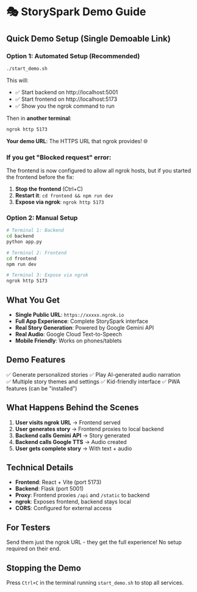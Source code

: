 # 🎭 StorySpark Demo Guide

## Quick Demo Setup (Single Demoable Link)

### Option 1: Automated Setup (Recommended)

```bash
./start_demo.sh
```

This will:
- ✅ Start backend on http://localhost:5001
- ✅ Start frontend on http://localhost:5173  
- ✅ Show you the ngrok command to run

Then in **another terminal**:
```bash
ngrok http 5173
```

**Your demo URL**: The HTTPS URL that ngrok provides! 🌐

### If you get "Blocked request" error:

The frontend is now configured to allow all ngrok hosts, but if you started the frontend before the fix:

1. **Stop the frontend** (Ctrl+C)
2. **Restart it**: `cd frontend && npm run dev`
3. **Expose via ngrok**: `ngrok http 5173`

### Option 2: Manual Setup

```bash
# Terminal 1: Backend
cd backend
python app.py

# Terminal 2: Frontend  
cd frontend
npm run dev

# Terminal 3: Expose via ngrok
ngrok http 5173
```

## What You Get

- **Single Public URL**: `https://xxxxx.ngrok.io`
- **Full App Experience**: Complete StorySpark interface
- **Real Story Generation**: Powered by Google Gemini API
- **Real Audio**: Google Cloud Text-to-Speech 
- **Mobile Friendly**: Works on phones/tablets

## Demo Features

✅ Generate personalized stories
✅ Play AI-generated audio narration  
✅ Multiple story themes and settings
✅ Kid-friendly interface
✅ PWA features (can be "installed")

## What Happens Behind the Scenes

1. **User visits ngrok URL** → Frontend served
2. **User generates story** → Frontend proxies to local backend
3. **Backend calls Gemini API** → Story generated
4. **Backend calls Google TTS** → Audio created
5. **User gets complete story** → With text + audio

## Technical Details

- **Frontend**: React + Vite (port 5173)
- **Backend**: Flask (port 5001) 
- **Proxy**: Frontend proxies `/api` and `/static` to backend
- **ngrok**: Exposes frontend, backend stays local
- **CORS**: Configured for external access

## For Testers

Send them just the ngrok URL - they get the full experience! No setup required on their end.

## Stopping the Demo

Press `Ctrl+C` in the terminal running `start_demo.sh` to stop all services.
